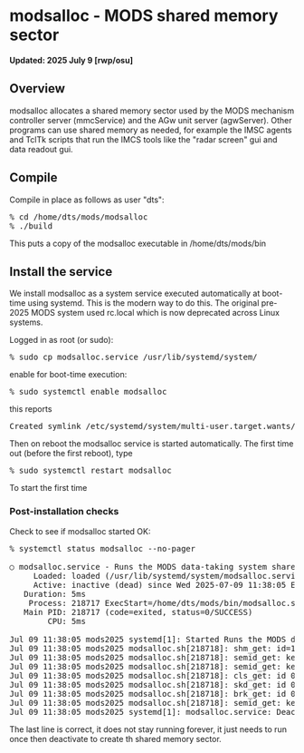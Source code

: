 # modsalloc - MODS shared memory sector

**Updated: 2025 July 9 [rwp/osu]**

## Overview

modsalloc allocates a shared memory sector used by the MODS mechanism
controller server (mmcService) and the AGw unit server (agwServer).
Other programs can use shared memory as needed, for example the
IMSC agents and TclTk scripts that run the IMCS tools like the
"radar screen" gui and data readout gui.

## Compile

Compile in place as follows as user "dts":
<pre>
% cd /home/dts/mods/modsalloc
% ./build
</pre>
This puts a copy of the modsalloc executable in /home/dts/mods/bin


## Install the service

We install modsalloc as a system service executed automatically at
boot-time using systemd.  This is the modern way to do this. The
original pre-2025 MODS system used rc.local which is now
deprecated across Linux systems.

Logged in as root (or sudo):
<pre>
% sudo cp modsalloc.service /usr/lib/systemd/system/
</pre>
enable for boot-time execution:
<pre>
% sudo systemctl enable modsalloc
</pre>

this reports
<pre>
Created symlink /etc/systemd/system/multi-user.target.wants/modsalloc.service → /usr/lib/systemd/system/modsalloc.service.
</pre>
Then on reboot the modsalloc service is started automatically.  The first time out (before the first reboot), type
<pre>
% sudo systemctl restart modsalloc
</pre>
To start the first time

### Post-installation checks

Check to see if modsalloc started OK:
<pre>
% systemctl status modsalloc --no-pager

○ modsalloc.service - Runs the MODS data-taking system shared memory allocator (modsalloc)
     Loaded: loaded (/usr/lib/systemd/system/modsalloc.service; enabled; preset: disabled)
     Active: inactive (dead) since Wed 2025-07-09 11:38:05 EDT; 1h 11min ago
   Duration: 5ms
    Process: 218717 ExecStart=/home/dts/mods/bin/modsalloc.sh (code=exited, status=0/SUCCESS)
   Main PID: 218717 (code=exited, status=0/SUCCESS)
        CPU: 5ms

Jul 09 11:38:05 mods2025 systemd[1]: Started Runs the MODS data-taking system shared memory allocator (modsalloc).
Jul 09 11:38:05 mods2025 modsalloc.sh[218718]: shm_get: id=16, size is 151552 bytes
Jul 09 11:38:05 mods2025 modsalloc.sh[218718]: semid_get: key=-1 id=5
Jul 09 11:38:05 mods2025 modsalloc.sh[218718]: semid_get: key=-1 id=5
Jul 09 11:38:05 mods2025 modsalloc.sh[218718]: cls_get: id 0
Jul 09 11:38:05 mods2025 modsalloc.sh[218718]: skd_get: id 0
Jul 09 11:38:05 mods2025 modsalloc.sh[218718]: brk_get: id 0
Jul 09 11:38:05 mods2025 modsalloc.sh[218718]: semid_get: key=-1 id=5
Jul 09 11:38:05 mods2025 systemd[1]: modsalloc.service: Deactivated successfully.
</pre>
The last line is correct, it does not stay running forever, it just needs to run once then deactivate to create th
shared memory sector.
